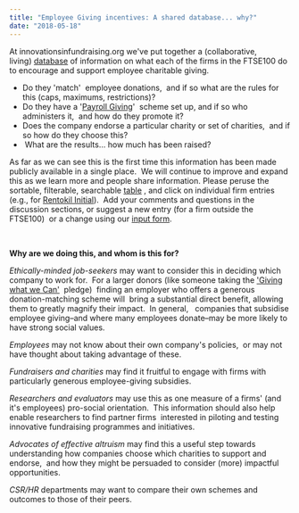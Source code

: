 ```yaml
---
title: "Employee Giving incentives: A shared database... why?"
date: "2018-05-18"
---
```


At innovationsinfundraising.org we've put together a (collaborative, living) [database](http://innovationsinfundraising.org/doku.php?id=iifwiki:employee_giving_schemes) of information on what each of the firms in the FTSE100 do to encourage and support employee charitable giving.

- Do they 'match'  employee donations,  and if so what are the rules for this (caps, maximums, restrictions)?
- Do they have a '[Payroll Giving](https://www.gov.uk/payroll-giving)'  scheme set up, and if so who administers it,  and how do they promote it?
- Does the company endorse a particular charity or set of charities,  and if so how do they choose this?
-  What are the results... how much has been raised?

As far as we can see this is the first time this information has been made publicly available in a single place.  We will continue to improve and expand this as we learn more and people share information. Please peruse the sortable, filterable, searchable [table](http://innovationsinfundraising.org/doku.php?id=iifwiki:employee_giving_schemes) , and click on individual firm entries (e.g., for [Rentokil Initial](http://innovationsinfundraising.org/doku.php?id=companies:rentokil_initial)).  Add your comments and questions in the discussion sections, or suggest a new entry (for a firm outside the FTSE100)  or a change using our [input form](https://airtable.com/shr4xbtZ26ykQF7qu).

 

**Why are we doing this, and whom is this for?**

_Ethically-minded job-seekers_ may want to consider this in deciding which company to work for.  For a larger donors (like someone taking the ['Giving what we Can'](https://www.givingwhatwecan.org/)  pledge)  finding an employer who offers a generous donation-matching scheme will  bring a substantial direct benefit, allowing them to greatly magnify their impact.  In general,   companies that subsidise employee giving–and where many employees donate–may be more likely to have strong social values.

_Employees_ may not know about their own company's policies,  or may not have thought about taking advantage of these.

_Fundraisers and charities_ may find it fruitful to engage with firms with particularly generous employee-giving subsidies.

_Researchers and evaluators_ may use this as one measure of a firms' (and it's employees) pro-social orientation.  This information should also help enable researchers to find partner firms  interested in piloting and testing innovative fundraising programmes and initiatives.

_Advocates of effective altruism_ may find this a useful step towards understanding how companies choose which charities to support and endorse,  and how they might be persuaded to consider (more) impactful opportunities.

_CSR/HR_ departments may want to compare their own schemes and outcomes to those of their peers.
